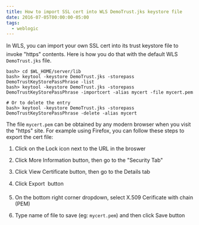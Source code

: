 ```yaml
---
title: How to import SSL cert into WLS DemoTrust.jks keystore file
date: 2016-07-05T00:00:00-05:00
tags:
  - weblogic
---
```


In WLS, you can import your own SSL cert into its trust keystore file to invoke "https" contents. Here is how you do that with the default WLS `DemoTrust.jks` file.

    bash> cd $WL_HOME/server/lib
    bash> keytool -keystore DemoTrust.jks -storepass DemoTrustKeyStorePassPhrase -list
    bash> keytool -keystore DemoTrust.jks -storepass DemoTrustKeyStorePassPhrase -importcert -alias mycert -file mycert.pem
    
    # Or to delete the entry
    bash> keytool -keystore DemoTrust.jks -storepass DemoTrustKeyStorePassPhrase -delete -alias mycert

The file `mycert.pem` can be obtained by any modern browser when you visit the "https" site. For example using Firefox, you can follow these steps to export the cert file:

1. Click on the Lock icon next to the URL in the broswer

2. Click More Information button, then go to the "Security Tab"

3. Click View Certificate button, then go to the Details tab

4. Click Export &#8203; button

5. On the bottom right corner dropdown, select X.509 Cerificate with chain (PEM)

6. Type name of file to save (eg: `mycert.pem`) and then click Save button
